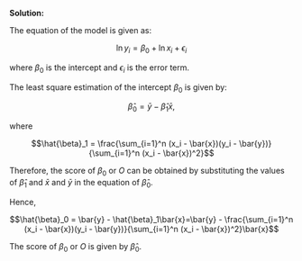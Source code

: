 

**Solution:**

The equation of the model is given as: 

$$\ln y_i = \beta_0 + \ln x_i + \epsilon_i$$ 

where $\beta_0$ is the intercept and $\epsilon_i$ is the error term.

The least square estimation of the intercept $\beta_0$ is given by: 

$$\hat{\beta}_0 = \bar{y} - \hat{\beta}_1\bar{x}, $$ 

where 

$$\hat{\beta}_1 = \frac{\sum_{i=1}^n (x_i - \bar{x})(y_i - \bar{y})}{\sum_{i=1}^n (x_i - \bar{x})^2}$$

Therefore, the score of $\beta_0$ or $O$ can be obtained by substituting the values of $\hat{\beta}_1$ and $\bar{x}$ and $\bar{y}$ in the equation of $\hat{\beta}_0$.

Hence, 

$$\hat{\beta}_0 = \bar{y} - \hat{\beta}_1\bar{x}=\bar{y} - \frac{\sum_{i=1}^n (x_i - \bar{x})(y_i - \bar{y})}{\sum_{i=1}^n (x_i - \bar{x})^2}\bar{x}$$ 

The score of $\beta_0$ or $O$ is given by $\hat{\beta}_0$.
